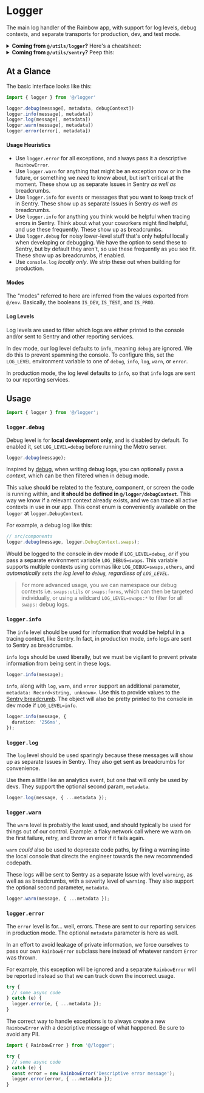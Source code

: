 # Logger

The main log handler of the Rainbow app, with support for log levels, debug
contexts, and separate transports for production, dev, and test mode.

<details>
  <summary><strong>Coming from <code>@/utils/logger</code>?</strong> Here's a cheatsheet:</summary>

Methods `debug` and `warn` are the same, use them as you have been.
`prettyLog` is deprecated, just use one of the other methods.

The old `Logger.log` is now `logger.info`.

The old `Logger.sentry` and `Logger.error` should now look like this (see
below for more info):

```typescript
import { logger, RainbowError } from '@/logger';

try {
  // some async code
} catch (e) {
  const error = new RainbowError('Descriptive error message');
  logger.error(error, { ...metadata });
}
```

</details>

<details>
  <summary><strong>Coming from <code>@/utils/sentry</code>?</strong> Peep this:</summary>

All `addBreadcrumb` utils can be replicated with `logger.info`. Essentially,
this:

```typescript
addDataBreadcrumb('Message', { clicked: true });
```

Becomes this:

```typescript
import { logger } from '@/logger';

logger.info(`Message`, { clicked: true });
```

And for specific types of breadcrumbs, we can now use the built-in Sentry types
(see source file for options) like this:

```typescript
logger.info(`From ${prevRoute} to ${nextRoute}`, { type: 'nav' });
```

</details>

## At a Glance

The basic interface looks like this:

```typescript
import { logger } from '@/logger'

logger.debug(message[, metadata, debugContext])
logger.info(message[, metadata])
logger.log(message[, metadata])
logger.warn(message[, metadata])
logger.error(error[, metadata])
```

#### Usage Heuristics

- Use `logger.error` for all exceptions, and always pass it a descriptive
  `RainbowError`.
- Use `logger.warn` for anything that might be an exception now or in the future,
  or something we _need_ to know about, but isn't critical at the moment. These
  show up as separate Issues in Sentry _as well as_ breadcrumbs.
- Use `logger.info` for events or messages that you want to keep track of in
  Sentry. These show up as separate Issues in Sentry _as well as_ breadcrumbs.
- Use `logger.info` for anything you think would be helpful when tracing errors in
  Sentry. Think about what your coworkers might find helpful, and use these
  frequently. These show up as breadcrumbs.
- Use `logger.debug` for noisy lower-level stuff that's only helpful locally when
  developing or debugging. We have the option to send these to Sentry, but by
  default they aren't, so use these frequently as you see fit. These show up as
  breadcrumbs, if enabled.
- Use `console.log` _locally only_. We strip these out when building for
  production.

#### Modes

The "modes" referred to here are inferred from the values exported from `@/env`.
Basically, the booleans `IS_DEV`, `IS_TEST`, and `IS_PROD`.

#### Log Levels

Log levels are used to filter which logs are either printed to the console
and/or sent to Sentry and other reporting services.

In dev mode, our log level defaults to `info`, meaning `debug` are ignored. We
do this to prevent spamming the console. To configure this, set the
`LOG_LEVEL` environment variable to one of `debug`,
`info`, `log`, `warn`, or `error`.

In production mode, the log level defaults to `info`, so that `info` logs are
sent to our reporting services.

## Usage

```typescript
import { logger } from '@/logger';
```

### `logger.debug`

Debug level is for **local development only,** and is disabled by default. To
enabled it, set `LOG_LEVEL=debug` before running the Metro server.

```typescript
logger.debug(message);
```

Inspired by [debug](https://www.npmjs.com/package/debug), when writing debug
logs, you can optionally pass a _context_, which can be then filtered when in
debug mode.

This value should be related to the feature, component, or screen
the code is running within, and **it should be defined in `@/logger/debugContext`**.
This way we know if a relevant context already exists, and we can trace all
active contexts in use in our app. This const enum is conveniently available on
the `logger` at `logger.DebugContext`.

For example, a debug log like this:

```typescript
// src/components
logger.debug(message, logger.DebugContext.swaps);
```

Would be logged to the console in dev mode if `LOG_LEVEL=debug`, _or_ if you
pass a separate environment variable `LOG_DEBUG=swaps`. This variable supports
multiple contexts using commas like `LOG_DEBUG=swaps,ethers`, and _automatically
sets the log level to `debug`, regardless of `LOG_LEVEL`._

> For more advanced usage, you we can namespace our debug contexts i.e.
> `swaps:utils` or `swaps:forms`, which can then be targeted individually, or
> using a wildcard `LOG_LEVEL=swaps:*` to filter for all `swaps:` debug logs.

### `logger.info`

The `info` level should be used for information that would be helpful in a
tracing context, like Sentry. In fact, in production mode, `info` logs are sent
to Sentry as breadcrumbs.

`info` logs should be used liberally, but we must be vigilant to prevent private
information from being sent in these logs.

```typescript
logger.info(message);
```

`info`, along with `log`, `warn`, and `error` support an additional parameter, `metadata: Record<string, unknown>`. Use this to provide values to the [Sentry
breadcrumb](https://docs.sentry.io/platforms/react-native/enriching-events/breadcrumbs/#manual-breadcrumbs).
The object will also be pretty printed to the console in dev mode if
`LOG_LEVEL=info`.

```typescript
logger.info(message, {
  duration: '256ms',
});
```

### `logger.log`

The `log` level should be used sparingly because these messages will show up as
separate Issues in Sentry. They also get sent as breadcrumbs for convenience.

Use them a little like an analytics event, but one that will only be used by
devs. They support the optional second param, `metadata`.

```typescript
logger.log(message, { ...metadata });
```

### `logger.warn`

The `warn` level is probably the least used, and should typically be used for
things out of our control. Example: a flaky network call where we warn on the
first failure, retry, and throw an error if it fails again.

`warn` _could_ also be
used to deprecate code paths, by firing a warning into the local console that
directs the engineer towards the new recommended codepath.

These logs will be sent to Sentry as a separate Issue with level `warning`, as
well as as breadcrumbs, with a severity level of `warning`. They also support
the optional second parameter, `metadata`.

```typescript
logger.warn(message, { ...metadata });
```

### `logger.error`

The `error` level is for... well, errors. These are sent to our reporting
services in production mode. The optional `metadata` parameter is here as well.

In an effort to avoid leakage of private information, we force ourselves to pass
our own `RainbowError` subclass here instead of whatever random `Error` was
thrown.

For example, this exception will be ignored and a separate `RainbowError` will
be reported instead so that we can track down the incorrect usage.

```typescript
try {
  // some async code
} catch (e) {
  logger.error(e, { ...metadata });
}
```

The correct way to handle exceptions is to always create a new `RainbowError`
with a descriptive message of what happened. Be sure to avoid any PII.

```typescript
import { RainbowError } from '@/logger';

try {
  // some async code
} catch (e) {
  const error = new RainbowError('Descriptive error message');
  logger.error(error, { ...metadata });
}
```
